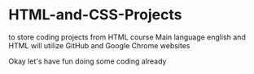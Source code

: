 # HTML-and-CSS-Projects
to store coding projects from HTML course
Main language english and HTML
will utilize GitHub and Google Chrome websites

Okay let's have fun doing some coding already
